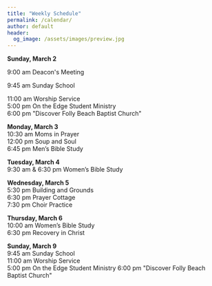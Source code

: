 ```yaml
---
title: "Weekly Schedule"
permalink: /calendar/
author: default
header:
  og_image: /assets/images/preview.jpg
---
```


<!--
**Example Day**
[10:00 am] Two Spaces At The End Of The Line ->
-->

  
  
  
 

**Sunday, March 2**

9:00 am Deacon's Meeting

9:45 am Sunday School  

11:00 am Worship Service  
5:00 pm On the Edge Student Ministry  
6:00 pm "Discover Folly Beach Baptist Church"    

**Monday, March 3**  
10:30 am  Moms in Prayer  
12:00 pm Soup and Soul  
6:45 pm Men’s Bible Study  

**Tuesday, March 4**  
9:30 am & 6:30 pm Women’s Bible Study  

**Wednesday, March 5**  
5:30 pm Building and Grounds  
6:30 pm Prayer Cottage  
7:30 pm Choir Practice

**Thursday, March 6**  
10:00 am Women’s Bible Study  
6:30 pm Recovery in Christ  

**Sunday, March 9**  
9:45 am Sunday School  
11:00 am Worship Service  
5:00 pm  On the Edge Student Ministry
6:00 pm "Discover Folly Beach Baptist Church"

<!--

# Special Events

**Movie Night**
"The Jesus Revolution"
Sunday, June 23 at 6:00 pm
_Free admission, popcorn, and drinks_

![Jesus Revolution](/assets/images/jesus_revolution.png)

-->
